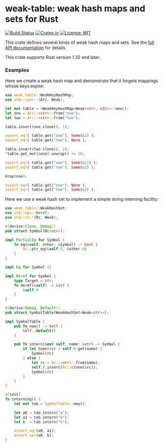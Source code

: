 # weak-table: weak hash maps and sets for Rust

[![Build Status](https://github.com/tov/weak-table-rs/actions/workflows/ci.yml/badge.svg)](https://github.com/tov/weak-table-rs/actions)
[![Crates.io](https://img.shields.io/crates/v/weak-table.svg?maxAge=2592000)](https://crates.io/crates/weak-table)
[![License: MIT](https://img.shields.io/badge/license-MIT-blue.svg)](LICENSE-MIT)

This crate defines several kinds of weak hash maps and sets. See 
the [full API documentation](http://docs.rs/weak-table/) for details.

This crate supports Rust version 1.32 and later.

### Examples

Here we create a weak hash map and demonstrate that it forgets mappings
whose keys expire:

```rust
use weak_table::WeakKeyHashMap;
use std::sync::{Arc, Weak};

let mut table = <WeakKeyHashMap<Weak<str>, u32>>::new();
let one = Arc::<str>::from("one");
let two = Arc::<str>::from("two");

table.insert(one.clone(), 1);

assert_eq!( table.get("one"), Some(&1) );
assert_eq!( table.get("two"), None );

table.insert(two.clone(), 2);
*table.get_mut(&one).unwrap() += 10;

assert_eq!( table.get("one"), Some(&11) );
assert_eq!( table.get("two"), Some(&2) );

drop(one);

assert_eq!( table.get("one"), None );
assert_eq!( table.get("two"), Some(&2) );
```

Here we use a weak hash set to implement a simple string interning facility:

```rust
use weak_table::WeakHashSet;
use std::ops::Deref;
use std::rc::{Rc, Weak};

#[derive(Clone, Debug)]
pub struct Symbol(Rc<str>);

impl PartialEq for Symbol {
    fn eq(&self, other: &Symbol) -> bool {
        Rc::ptr_eq(&self.0, &other.0)
    }
}

impl Eq for Symbol {}

impl Deref for Symbol {
    type Target = str;
    fn deref(&self) -> &str {
        &self.0
    }
}

#[derive(Debug, Default)]
pub struct SymbolTable(WeakHashSet<Weak<str>>);

impl SymbolTable {
    pub fn new() -> Self {
        Self::default()
    }

    pub fn intern(&mut self, name: &str) -> Symbol {
        if let Some(rc) = self.0.get(name) {
            Symbol(rc)
        } else {
            let rc = Rc::<str>::from(name);
            self.0.insert(Rc::clone(&rc));
            Symbol(rc)
        }
    }
}

#[test]
fn interning() {
    let mut tab = SymbolTable::new();

    let a0 = tab.intern("a");
    let a1 = tab.intern("a");
    let b  = tab.intern("b");

    assert_eq!(a0, a1);
    assert_ne!(a0, b);
}
```


